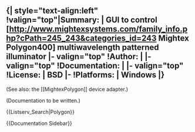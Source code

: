 {| style="text-align:left"
!valign="top"|Summary:
| GUI to control [http://www.mightexsystems.com/family_info.php?cPath=245_243&categories_id=243 Mightex Polygon400] multiwavelength patterned illuminator
|- valign="top"
!Author:
| 
|- valign="top"
!Documentation:
| 
|- valign="top"
!License:
| BSD
|-
!Platforms:
| Windows
|}
----

(See also: the [[MightexPolygon]] device adapter.)

(Documentation to be written.)

{{Listserv_Search|Polygon}}

{{Documentation Sidebar}}
